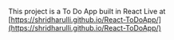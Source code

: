 This project is a To Do App built in React
Live at [https://shridharulli.github.io/React-ToDoApp/](https://shridharulli.github.io/React-ToDoApp/)
